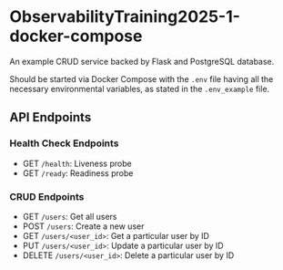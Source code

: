 # ObservabilityTraining2025-1-docker-compose

An example CRUD service backed by Flask and PostgreSQL database.

Should be started via Docker Compose with the `.env` file having all the necessary environmental variables, as stated in the `.env_example` file.  

## API Endpoints

### Health Check Endpoints

* GET `/health`: Liveness probe
* GET `/ready`: Readiness probe

### CRUD Endpoints

* GET `/users`: Get all users
* POST `/users`: Create a new user
* GET `/users/<user_id>`: Get a particular user by ID
* PUT `/users/<user_id>`: Update a particular user by ID
* DELETE `/users/<user_id>`: Delete a particular user by ID
